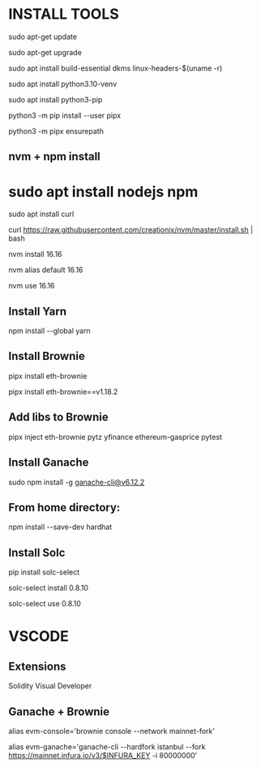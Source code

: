 # INSTALL TOOLS



sudo apt-get update

sudo apt-get upgrade

sudo apt install build-essential dkms linux-headers-$(uname -r)

sudo apt install python3.10-venv



sudo apt install python3-pip

python3 -m pip install --user pipx

python3 -m pipx ensurepath



## nvm + npm install

# sudo apt install nodejs npm

sudo apt install curl 

curl https://raw.githubusercontent.com/creationix/nvm/master/install.sh | bash 

nvm install 16.16

nvm alias default 16.16

nvm use 16.16



## Install Yarn

npm install --global yarn



## Install Brownie

pipx install eth-brownie

pipx install eth-brownie==v1.18.2



## Add libs to Brownie

pipx inject eth-brownie pytz yfinance ethereum-gasprice pytest



## Install Ganache

sudo npm install -g ganache-cli@v6.12.2



## From home directory:

npm install --save-dev hardhat



## Install Solc

pip install solc-select

solc-select install 0.8.10

solc-select use 0.8.10





# VSCODE



## Extensions

Solidity Visual Developer

## Ganache + Brownie

alias evm-console='brownie console --network mainnet-fork'

alias evm-ganache='ganache-cli --hardfork istanbul --fork https://mainnet.infura.io/v3/$INFURA_KEY -i 80000000'
